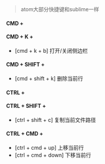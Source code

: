 > atom大部分快捷键和sublime一样

#### CMD +

#### CMD + K +
* [cmd + k + b] 打开/关闭侧边栏

#### CMD + SHIFT +
* [cmd + shift + k] 删除当前行


#### CTRL +


#### CTRL + SHIFT +
* [ctrl + shift + c] 复制当前文件路径


#### CTRL + CMD +
* [ctrl + cmd + up] 上移当前行
* [ctrl + cmd + down] 下移当前行
